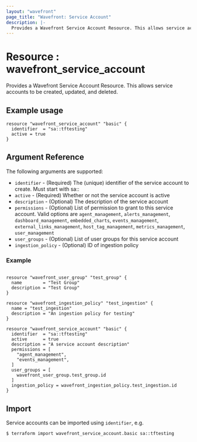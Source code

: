 ```yaml
---
layout: "wavefront"
page_title: "Wavefront: Service Account"
description: |-
  Provides a Wavefront Service Account Resource. This allows service accounts to be created, updated, and deleted.
---
```


# Resource : wavefront_service_account

Provides a Wavefront Service Account Resource. This allows service accounts to be created, updated, and deleted.

## Example usage

```hcl
resource "wavefront_service_account" "basic" {
  identifier  = "sa::tftesting"
  active = true
}
```

## Argument Reference

The following arguments are supported:

* `identifier` - (Required) The (unique) identifier of the service account to create. Must start with sa::
* `active` - (Required) Whether or not the service account is active
* `description` - (Optional) The description of the service account
* `permissions` - (Optional) List of permission to grant to this service account.  Valid options are
`agent_management`, `alerts_management`, `dashboard_management`, `embedded_charts`, `events_management`, `external_links_management`,
`host_tag_management`, `metrics_management`, `user_management`
* `user_groups` - (Optional) List of user groups for this service account
* `ingestion_policy` - (Optional) ID of ingestion policy

### Example

```hcl

resource "wavefront_user_group" "test_group" {
  name        = "Test Group"
  description = "Test Group"
}

resource "wavefront_ingestion_policy" "test_ingestion" {
  name = "test_ingestion"
  description = "An ingestion policy for testing"
}

resource "wavefront_service_account" "basic" {
  identifier  = "sa::tftesting"
  active      = true
  description = "A service account description"
  permissions = [
    "agent_management",
    "events_management",
  ]
  user_groups = [
    wavefront_user_group.test_group.id
  ]
  ingestion_policy = wavefront_ingestion_policy.test_ingestion.id
}
```

## Import

Service accounts can be imported using `identifier`, e.g.

```
$ terraform import wavefront_service_account.basic sa::tftesting
```
